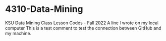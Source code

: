 # 4310-Data-Mining
KSU Data Mining Class Lesson Codes - Fall 2022
A line I wrote on my local computer 
This is a test comment to test the connection between GitHub and my machine. 

